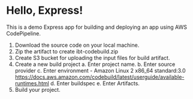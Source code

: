 # Hello, Express!

This is a demo Express app for building and deploying an app using AWS CodePipeline.

1. Download the source code on your local machine.
2. Zip the artifact to create ibt-codebuild.zip
3. Create S3 bucket for uploading the input files for build artifact.
4. Create a new build project
a. Enter project name.
b. Enter source provider
c. Enter environment - Amazon Linux 2 x86_64 standard:3.0
https://docs.aws.amazon.com/codebuild/latest/userguide/available-runtimes.html
d. Enter buildspec
e. Enter Artifacts.
5. Build your project.
